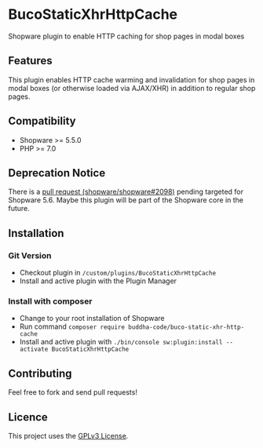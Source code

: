 # BucoStaticXhrHttpCache
Shopware plugin to enable HTTP caching for shop pages in modal boxes

## Features
This plugin enables HTTP cache warming and invalidation for shop pages in modal boxes (or otherwise loaded via AJAX/XHR) in addition to regular shop pages.

## Compatibility
* Shopware >= 5.5.0
* PHP >= 7.0

## Deprecation Notice
There is a [pull request (shopware/shopware#2098)](https://github.com/shopware/shopware/pull/2098) pending targeted for Shopware 5.6. Maybe this
plugin will be part of the Shopware core in the future. 

## Installation

### Git Version
* Checkout plugin in `/custom/plugins/BucoStaticXhrHttpCache`
* Install and active plugin with the Plugin Manager

### Install with composer
* Change to your root installation of Shopware
* Run command `composer require buddha-code/buco-static-xhr-http-cache`
* Install and active plugin with `./bin/console sw:plugin:install --activate BucoStaticXhrHttpCache`

## Contributing
Feel free to fork and send pull requests!

## Licence
This project uses the [GPLv3 License](LICENCE).
